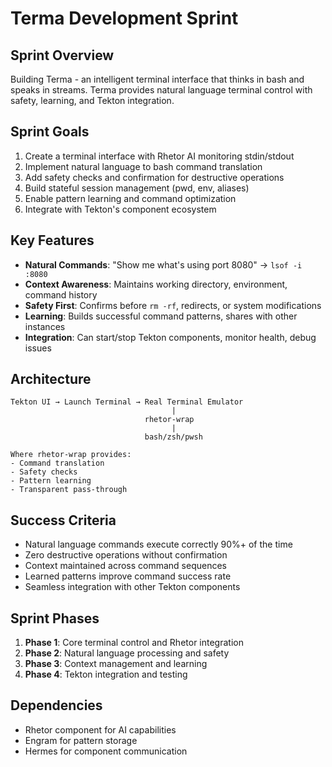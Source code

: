 # Terma Development Sprint

## Sprint Overview

Building Terma - an intelligent terminal interface that thinks in bash and speaks in streams. Terma provides natural language terminal control with safety, learning, and Tekton integration.

## Sprint Goals

1. Create a terminal interface with Rhetor AI monitoring stdin/stdout
2. Implement natural language to bash command translation
3. Add safety checks and confirmation for destructive operations
4. Build stateful session management (pwd, env, aliases)
5. Enable pattern learning and command optimization
6. Integrate with Tekton's component ecosystem

## Key Features

- **Natural Commands**: "Show me what's using port 8080" → `lsof -i :8080`
- **Context Awareness**: Maintains working directory, environment, command history
- **Safety First**: Confirms before `rm -rf`, redirects, or system modifications
- **Learning**: Builds successful command patterns, shares with other instances
- **Integration**: Can start/stop Tekton components, monitor health, debug issues

## Architecture

```
Tekton UI → Launch Terminal → Real Terminal Emulator
                                    |
                              rhetor-wrap
                                    |
                              bash/zsh/pwsh
                                    
Where rhetor-wrap provides:
- Command translation
- Safety checks  
- Pattern learning
- Transparent pass-through
```

## Success Criteria

- Natural language commands execute correctly 90%+ of the time
- Zero destructive operations without confirmation
- Context maintained across command sequences
- Learned patterns improve command success rate
- Seamless integration with other Tekton components

## Sprint Phases

1. **Phase 1**: Core terminal control and Rhetor integration
2. **Phase 2**: Natural language processing and safety
3. **Phase 3**: Context management and learning
4. **Phase 4**: Tekton integration and testing

## Dependencies

- Rhetor component for AI capabilities
- Engram for pattern storage
- Hermes for component communication